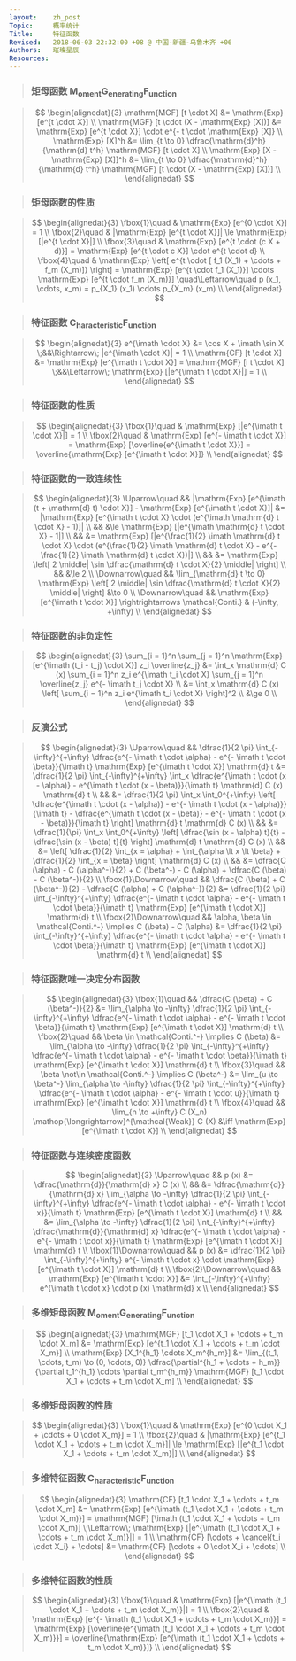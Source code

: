 ```yaml
---
layout:    zh_post
Topic:     概率统计
Title:     特征函数
Revised:   2018-06-03 22:32:00 +08 @ 中国-新疆-乌鲁木齐 +06
Authors:   璀璨星辰
Resources:
---
```


> ### 矩母函数 $\mathrm{M_{oment} G_{enerating} F_{unction}}$

> $$
> \begin{alignedat}{3}
>                      \mathrm{MGF} [t \cdot X] &= \mathrm{Exp} [e^{t \cdot X}] \\
> \mathrm{MGF} [t \cdot (X - \mathrm{Exp} [X])] &= \mathrm{Exp} [e^{t \cdot X}] \cdot e^{- t \cdot \mathrm{Exp} [X]} \\
>                            \mathrm{Exp} [X]^h &= \lim_{t \to 0} \dfrac{\mathrm{d}^h}{\mathrm{d} t^h} \mathrm{MGF} [t \cdot X] \\
>         \mathrm{Exp} [X - \mathrm{Exp} [X]]^h &= \lim_{t \to 0} \dfrac{\mathrm{d}^h}{\mathrm{d} t^h} \mathrm{MGF} [t \cdot (X - \mathrm{Exp} [X])] \\
> \end{alignedat}
> $$
>

> ### 矩母函数的性质

> $$
> \begin{alignedat}{3}
> \fbox{1}\quad & \mathrm{Exp} [e^{0 \cdot X}] = 1 \\
> \fbox{2}\quad & |\mathrm{Exp} [e^{t \cdot X}]| \le \mathrm{Exp} [|e^{t \cdot X}|] \\
> \fbox{3}\quad & \mathrm{Exp} [e^{t \cdot (c X + d)}] = \mathrm{Exp} [e^{t \cdot c X}] \cdot e^{t \cdot d} \\
> \fbox{4}\quad & \mathrm{Exp} \left[ e^{t \cdot [ f_1 (X_1) + \cdots + f_m (X_m)]} \right] = \mathrm{Exp} [e^{t \cdot f_1 (X_1)}] \cdots \mathrm{Exp} [e^{t \cdot f_m (X_m)}] \quad\Leftarrow\quad p (x_1, \cdots, x_m) = p_{X_1} (x_1) \cdots p_{X_m} (x_m) \\
> \end{alignedat}
> $$
>

> ### 特征函数 $\mathrm{C_{haracteristic} F_{unction}}$

> $$
> \begin{alignedat}{3}
>      e^{\imath \cdot X} &= \cos X + \imath \sin X                                           \;&&\Rightarrow\; |e^{\imath \cdot X}| = 1  \\
> \mathrm{CF} [t \cdot X] &= \mathrm{Exp} [e^{\imath t \cdot X}] = \mathrm{MGF} [i t \cdot X] \;&&\Leftarrow\; \mathrm{Exp} [|e^{\imath t \cdot X}|] = 1 \\
> \end{alignedat}
> $$
>

> ### 特征函数的性质

> $$
> \begin{alignedat}{3}
> \fbox{1}\quad & \mathrm{Exp} [|e^{\imath t \cdot X}|] = 1 \\
> \fbox{2}\quad & \mathrm{Exp} [e^{- \imath t \cdot X}] = \mathrm{Exp} [\overline{e^{\imath t \cdot X}}] = \overline{\mathrm{Exp} [e^{\imath t \cdot X}]} \\
> \end{alignedat}
> $$
>

> ### 特征函数的一致连续性

> $$
> \begin{alignedat}{3}
> \Uparrow\quad   &&                   |\mathrm{Exp} [e^{\imath (t + \mathrm{d} t) \cdot X}] - \mathrm{Exp} [e^{\imath t \cdot X}]| &= |\mathrm{Exp} [e^{\imath t \cdot X} \cdot (e^{\imath \mathrm{d} t \cdot X} - 1)]| \\
>                 &&                                                                                                                &\le \mathrm{Exp} [|e^{\imath \mathrm{d} t \cdot X} - 1|] \\
>                 &&                                                                                                                &= \mathrm{Exp} [|e^{\frac{1}{2} \imath \mathrm{d} t \cdot X} \cdot (e^{\frac{1}{2} \imath \mathrm{d} t \cdot X} - e^{- \frac{1}{2} \imath \mathrm{d} t \cdot X})|] \\
>                 &&                                                                                                                &= \mathrm{Exp} \left[ 2 \middle| \sin \dfrac{\mathrm{d} t \cdot X}{2} \middle| \right] \\
>                 &&                                                                                                                &\le 2 \\
> \Downarrow\quad && \lim_{\mathrm{d} t \to 0} \mathrm{Exp} \left[ 2 \middle| \sin \dfrac{\mathrm{d} t \cdot X}{2} \middle| \right] &\to 0 \\
> \Downarrow\quad &&                                         \mathrm{Exp} [e^{\imath t \cdot X}] \rightrightarrows \mathcal{Conti.} & (-\infty, +\infty) \\
> \end{alignedat}
> $$
>

> ### 特征函数的非负定性

> $$
> \begin{alignedat}{3}
> \sum_{i = 1}^n \sum_{j = 1}^n \mathrm{Exp} [e^{\imath (t_i - t_j) \cdot X}] z_i \overline{z_j} &= \int_x \mathrm{d} C (x) \sum_{i = 1}^n z_i e^{\imath t_i \cdot X} \sum_{j = 1}^n \overline{z_j} e^{- \imath t_j \cdot X} \\
>                                                                                                &= \int_x \mathrm{d} C (x) \left[ \sum_{i = 1}^n z_i e^{\imath t_i \cdot X} \right]^2 \\
>                                                                                                &\ge 0 \\
> \end{alignedat}
> $$
>

> ### 反演公式

> $$
> \begin{alignedat}{3}
>         \Uparrow\quad   && \dfrac{1}{2 \pi} \int_{-\infty}^{+\infty} \dfrac{e^{- \imath t \cdot \alpha} - e^{- \imath t \cdot \beta}}{\imath t} \mathrm{Exp} [e^{\imath t \cdot X}] \mathrm{d} t &= \dfrac{1}{2 \pi} \int_{-\infty}^{+\infty} \int_x \dfrac{e^{\imath t \cdot (x - \alpha)} - e^{\imath t \cdot (x - \beta)}}{\imath t} \mathrm{d} C (x) \mathrm{d} t \\
>                         &&                                                                                                                                                                       &= \dfrac{1}{2 \pi} \int_x \int_0^{+\infty} \left[ \dfrac{e^{\imath t \cdot (x - \alpha)} - e^{- \imath t \cdot (x - \alpha)}}{\imath t} - \dfrac{e^{\imath t \cdot (x - \beta)} - e^{- \imath t \cdot (x - \beta)}}{\imath t} \right] \mathrm{d} t \mathrm{d} C (x) \\
>                         &&                                                                                                                                                                       &= \dfrac{1}{\pi} \int_x \int_0^{+\infty} \left[ \dfrac{\sin (x - \alpha) t}{t} - \dfrac{\sin (x - \beta) t}{t} \right] \mathrm{d} t \mathrm{d} C (x) \\
>                         &&                                                                                                                                                                       &= \left[ \dfrac{1}{2} \int_{x = \alpha} + \int_{\alpha \lt x \lt \beta} + \dfrac{1}{2} \int_{x = \beta} \right] \mathrm{d} C (x) \\
>                         &&                                                                                                                                                                       &= \dfrac{C (\alpha) - C (\alpha^-)}{2} + C (\beta^-) - C (\alpha) + \dfrac{C (\beta) - C (\beta^-)}{2} \\
> \fbox{1}\Downarrow\quad &&                                                                                             \dfrac{C (\beta) + C (\beta^-)}{2} - \dfrac{C (\alpha) + C (\alpha^-)}{2} &= \dfrac{1}{2 \pi} \int_{-\infty}^{+\infty} \dfrac{e^{- \imath t \cdot \alpha} - e^{- \imath t \cdot \beta}}{\imath t} \mathrm{Exp} [e^{\imath t \cdot X}] \mathrm{d} t \\
> \fbox{2}\Downarrow\quad &&                                                                                                  \alpha, \beta \in \mathcal{Conti.^-} \implies C (\beta) - C (\alpha) &= \dfrac{1}{2 \pi} \int_{-\infty}^{+\infty} \dfrac{e^{- \imath t \cdot \alpha} - e^{- \imath t \cdot \beta}}{\imath t} \mathrm{Exp} [e^{\imath t \cdot X}] \mathrm{d} t \\
> \end{alignedat}
> $$
>

> ### 特征函数唯一决定分布函数

> $$
> \begin{alignedat}{3}
> \fbox{1}\quad &&                                           \dfrac{C (\beta) + C (\beta^-)}{2} &= \lim_{\alpha \to -\infty} \dfrac{1}{2 \pi} \int_{-\infty}^{+\infty} \dfrac{e^{- \imath t \cdot \alpha} - e^{- \imath t \cdot \beta}}{\imath t} \mathrm{Exp} [e^{\imath t \cdot X}] \mathrm{d} t \\
> \fbox{2}\quad &&                              \beta \in \mathcal{Conti.^-} \implies C (\beta) &= \lim_{\alpha \to -\infty} \dfrac{1}{2 \pi} \int_{-\infty}^{+\infty} \dfrac{e^{- \imath t \cdot \alpha} - e^{- \imath t \cdot \beta}}{\imath t} \mathrm{Exp} [e^{\imath t \cdot X}] \mathrm{d} t \\
> \fbox{3}\quad &&                        \beta \not\in \mathcal{Conti.^-} \implies C (\beta^-) &= \lim_{u \to \beta^-} \lim_{\alpha \to -\infty} \dfrac{1}{2 \pi} \int_{-\infty}^{+\infty} \dfrac{e^{- \imath t \cdot \alpha} - e^{- \imath t \cdot u}}{\imath t} \mathrm{Exp} [e^{\imath t \cdot X}] \mathrm{d} t \\
> \fbox{4}\quad && \lim_{n \to +\infty} C (X_n) \mathop{\longrightarrow}^{\mathcal{Weak}} C (X) &\iff \mathrm{Exp} [e^{\imath t \cdot X}] \\
> \end{alignedat}
> $$
>

> ### 特征函数与连续密度函数

> $$
> \begin{alignedat}{3}
> \Uparrow\quad           &&                               p (x) &= \dfrac{\mathrm{d}}{\mathrm{d} x} C (x) \\
>                         &&                                     &= \dfrac{\mathrm{d}}{\mathrm{d} x} \lim_{\alpha \to -\infty} \dfrac{1}{2 \pi} \int_{-\infty}^{+\infty} \dfrac{e^{- \imath t \cdot \alpha} - e^{- \imath t \cdot x}}{\imath t} \mathrm{Exp} [e^{\imath t \cdot X}] \mathrm{d} t \\
>                         &&                                     &= \lim_{\alpha \to -\infty} \dfrac{1}{2 \pi} \int_{-\infty}^{+\infty} \dfrac{\mathrm{d}}{\mathrm{d} x} \dfrac{e^{- \imath t \cdot \alpha} - e^{- \imath t \cdot x}}{\imath t} \mathrm{Exp} [e^{\imath t \cdot X}] \mathrm{d} t \\
> \fbox{1}\Downarrow\quad &&                               p (x) &= \dfrac{1}{2 \pi} \int_{-\infty}^{+\infty} e^{- \imath t \cdot x} \cdot \mathrm{Exp} [e^{\imath t \cdot X}] \mathrm{d} t \\
> \fbox{2}\Downarrow\quad && \mathrm{Exp} [e^{\imath t \cdot X}] &= \int_{-\infty}^{+\infty} e^{\imath t \cdot x} \cdot p (x) \mathrm{d} x \\
> \end{alignedat}
> $$
>

> ### 多维矩母函数 $\mathrm{M_{oment} G_{enerating} F_{unction}}$

> $$
> \begin{alignedat}{3}
> \mathrm{MGF} [t_1 \cdot X_1 + \cdots + t_m \cdot X_m] &= \mathrm{Exp} [e^{t_1 \cdot X_1 + \cdots + t_m \cdot X_m}] \\
>             \mathrm{Exp} [X_1^{h_1} \cdots X_m^{h_m}] &= \lim_{(t_1, \cdots, t_m) \to (0, \cdots, 0)} \dfrac{\partial^{h_1 + \cdots + h_m}}{\partial t_1^{h_1} \cdots \partial t_m^{h_m}} \mathrm{MGF} [t_1 \cdot X_1 + \cdots + t_m \cdot X_m] \\
> \end{alignedat}
> $$
>

> ### 多维矩母函数的性质

> $$
> \begin{alignedat}{3}
> \fbox{1}\quad & \mathrm{Exp} [e^{0 \cdot X_1 + \cdots + 0 \cdot X_m}] = 1 \\
> \fbox{2}\quad & |\mathrm{Exp} [e^{t_1 \cdot X_1 + \cdots + t_m \cdot X_m}]| \le \mathrm{Exp} [|e^{t_1 \cdot X_1 + \cdots + t_m \cdot X_m}|] \\
> \end{alignedat}
> $$
>

> ### 多维特征函数 $\mathrm{C_{haracteristic} F_{unction}}$

> $$
> \begin{alignedat}{3}
>   \mathrm{CF} [t_1 \cdot X_1 + \cdots + t_m \cdot X_m] &= \mathrm{Exp} [e^{\imath (t_1 \cdot X_1 + \cdots + t_m \cdot X_m)}] = \mathrm{MGF} [\imath (t_1 \cdot X_1 + \cdots + t_m \cdot X_m)] \;\Leftarrow\; \mathrm{Exp} [|e^{\imath (t_1 \cdot X_1 + \cdots + t_m \cdot X_m)}|] = 1 \\
> \mathrm{CF} [\cdots + \cancel{t_i \cdot X_i} + \cdots] &= \mathrm{CF} [\cdots + 0 \cdot X_i + \cdots] \\
> \end{alignedat}
> $$
>

> ### 多维特征函数的性质

> $$
> \begin{alignedat}{3}
> \fbox{1}\quad & \mathrm{Exp} [|e^{\imath (t_1 \cdot X_1 + \cdots + t_m \cdot X_m)}|] = 1 \\
> \fbox{2}\quad & \mathrm{Exp} [e^{- \imath (t_1 \cdot X_1 + \cdots + t_m \cdot X_m)}] = \mathrm{Exp} [\overline{e^{\imath (t_1 \cdot X_1 + \cdots + t_m \cdot X_m)}}] = \overline{\mathrm{Exp} [e^{\imath (t_1 \cdot X_1 + \cdots + t_m \cdot X_m)}]} \\
> \end{alignedat}
> $$
>